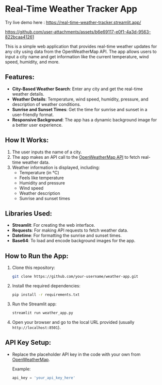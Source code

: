 # Real-Time Weather Tracker App
Try live demo here : https://real-time-weather-tracker.streamlit.app/

https://github.com/user-attachments/assets/b6e69117-e0f1-4a3d-9563-822bcaa41261

This is a simple web application that provides real-time weather updates for any city using data from the OpenWeatherMap API. The app allows users to input a city name and get information like the current temperature, wind speed, humidity, and more.

## Features:
- **City-Based Weather Search**: Enter any city and get the real-time weather details.
- **Weather Details**: Temperature, wind speed, humidity, pressure, and description of weather conditions.
- **Sunrise and Sunset Times**: Get the time for sunrise and sunset in a user-friendly format.
- **Responsive Background**: The app has a dynamic background image for a better user experience.

## How It Works:
1. The user inputs the name of a city.
2. The app makes an API call to the [OpenWeatherMap API](https://openweathermap.org/) to fetch real-time weather data.
3. Weather information is displayed, including:
   - Temperature (in °C)
   - Feels like temperature
   - Humidity and pressure
   - Wind speed
   - Weather description
   - Sunrise and sunset times

## Libraries Used:
- **Streamlit**: For creating the web interface.
- **Requests**: For making API requests to fetch weather data.
- **Datetime**: For formatting the sunrise and sunset times.
- **Base64**: To load and encode background images for the app.

## How to Run the App:
1. Clone this repository:
   ```bash
   git clone https://github.com/your-username/weather-app.git
   ```
2. Install the required dependencies:
   ```bash
   pip install -r requirements.txt
   ```
3. Run the Streamlit app:
   ```bash
   streamlit run weather_app.py
   ```
4. Open your browser and go to the local URL provided (usually `http://localhost:8501`).

## API Key Setup:
- Replace the placeholder API key in the code with your own from [OpenWeatherMap](https://openweathermap.org/).
  
  Example:
  ```python
  api_key = 'your_api_key_here'
  ```
